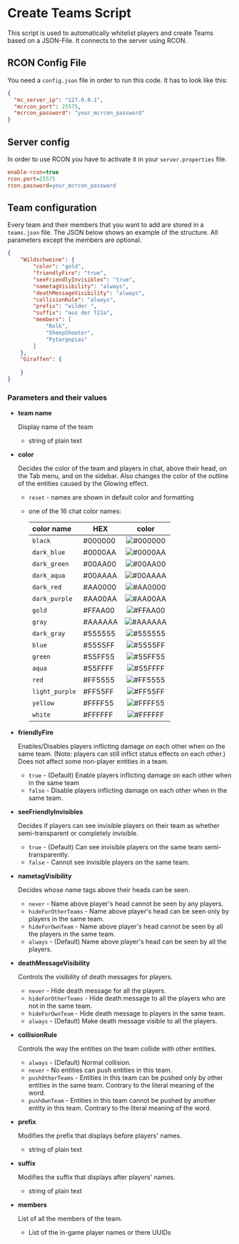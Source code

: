 # Create Teams Script
This script is used to automatically whitelist players and create Teams based on a JSON-File. It connects to the server using RCON.

## RCON Config File
You need a `config.json` file in order to run this code. It has to look like this:
~~~ JSON
{
  "mc_server_ip": "127.0.0.1",
  "mcrcon_port": 25575,
  "mcrcon_password": "your_mcrcon_password"
}
~~~

## Server config
In order to use RCON you have to activate it in your `server.properties` file.
~~~ ini
enable-rcon=true
rcon.port=25575
rcon.password=your_mcrcon_password
~~~

## Team configuration
Every team and their members that you want to add are stored in a `teams.json` file. 
The JSON below shows an example of the structure. All parameters except the members are optional.
~~~ JSON
{
    "Wildschweine": {
        "color": "gold",
        "friendlyFire": "true",
        "seeFriendlyInvisibles": "true",
        "nametagVisibility": "always",
        "deathMessageVisibility": "always",
        "collisionRule": "always",
        "prefix": "wilder ",
        "suffix": "aus der T21a",
        "members": [
            "Rolk",
            "SheepShooter",
            "Pytargopias"
        ]
    },
    "Giraffen": {
        
    }
}
~~~

### Parameters and their values 
- **team name**
  
  Display name of the team
  - string of plain text

- **color**
  
  Decides the color of the team and players in chat, above their head, on the Tab menu, and on the sidebar. 
  Also changes the color of the outline of the entities caused by the Glowing effect.
  - `reset` - names are shown in default color and formatting
  - one of the 16 chat color names:

    | color name   | HEX     |                          color                           |
    |:-------------|---------|:--------------------------------------------------------:|
    | `black`        | #000000 | ![#000000](https://placehold.co/15x15/000000/000000.png) |
    | `dark_blue`    | #0000AA | ![#0000AA](https://placehold.co/15x15/0000AA/0000AA.png) |
    | `dark_green`   | #00AA00 | ![#00AA00](https://placehold.co/15x15/00AA00/00AA00.png) |
    | `dark_aqua`    | #00AAAA | ![#00AAAA](https://placehold.co/15x15/00AAAA/00AAAA.png) |
    | `dark_red`     | #AA0000 | ![#AA0000](https://placehold.co/15x15/AA0000/AA0000.png) |
    | `dark_purple`  | #AA00AA | ![#AA00AA](https://placehold.co/15x15/AA00AA/AA00AA.png) |
    | `gold`         | #FFAA00 | ![#FFAA00](https://placehold.co/15x15/FFAA00/FFAA00.png) |
    | `gray`         | #AAAAAA | ![#AAAAAA](https://placehold.co/15x15/AAAAAA/AAAAAA.png) |
    | `dark_gray`    | #555555 | ![#555555](https://placehold.co/15x15/555555/555555.png) |
    | `blue`         | #5555FF | ![#5555FF](https://placehold.co/15x15/5555FF/5555FF.png) | 
    | `green`        | #55FF55 | ![#55FF55](https://placehold.co/15x15/55FF55/55FF55.png) |
    | `aqua`         | #55FFFF | ![#55FFFF](https://placehold.co/15x15/55FFFF/55FFFF.png) |
    | `red`          | #FF5555 | ![#FF5555](https://placehold.co/15x15/FF5555/FF5555.png) |
    | `light_purple` | #FF55FF | ![#FF55FF](https://placehold.co/15x15/FF55FF/FF55FF.png) |
    | `yellow`       | #FFFF55 | ![#FFFF55](https://placehold.co/15x15/FFFF55/FFFF55.png) |
    | `white`        | #FFFFFF | ![#FFFFFF](https://placehold.co/15x15/FFFFFF/FFFFFF.png) |

- **friendlyFire**

  Enables/Disables players inflicting damage on each other when on the same team. 
  (Note: players can still inflict status effects on each other.) Does not affect some non-player entities in a team.
  - `true` - (Default) Enable players inflicting damage on each other when in the same team
  - `false` - Disable players inflicting damage on each other when in the same team.

- **seeFriendlyInvisibles**

  Decides if players can see invisible players on their team as whether semi-transparent or completely invisible.
  - `true` - (Default) Can see invisible players on the same team semi-transparently.
  - `false` - Cannot see invisible players on the same team.

- **nametagVisibility**

  Decides whose name tags above their heads can be seen.
  - `never` - Name above player's head cannot be seen by any players.
  - `hideForOtherTeams` - Name above player's head can be seen only by players in the same team.
  - `hideForOwnTeam` - Name above player's head cannot be seen by all the players in the same team.
  - `always` - (Default) Name above player's head can be seen by all the players.

- **deathMessageVisibility**
  
  Controls the visibility of death messages for players.
  - `never` - Hide death message for all the players.
  - `hideForOtherTeams` - Hide death message to all the players who are not in the same team.
  - `hideForOwnTeam` - Hide death message to players in the same team.
  - `always` - (Default) Make death message visible to all the players.

- **collisionRule**

  Controls the way the entities on the team collide with other entities.
  - `always` - (Default) Normal collision.
  - `never` - No entities can push entities in this team.
  - `pushOtherTeams` - Entities in this team can be pushed only by other entities in the same team. Contrary to the literal meaning of the word.
  - `pushOwnTeam` - Entities in this team cannot be pushed by another entity in this team. Contrary to the literal meaning of the word.

- **prefix**

  Modifies the prefix that displays before players' names.
  - string of plain text

- **suffix**
  
  Modifies the suffix that displays after players' names.
  - string of plain text

- **members**

  List of all the members of the team.
  - List of the in-game player names or there UUIDs
